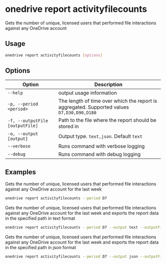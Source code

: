 # onedrive report activityfilecounts

Gets the number of unique, licensed users that performed file interactions against any OneDrive account

## Usage

```sh
onedrive report activityfilecounts [options]
```

## Options

Option|Description
------|-----------
`--help`|output usage information
`-p, --period <period>`|The length of time over which the report is aggregated. Supported values `D7,D30,D90,D180`
`-f, --outputFile [outputFile]`|Path to the file where the report should be stored in
`-o, --output [output]`|Output type. `text,json`. Default `text`
`--verbose`|Runs command with verbose logging
`--debug`|Runs command with debug logging

## Examples

Gets the number of unique, licensed users that performed file interactions against any OneDrive account for the last week

```sh
onedrive report activityfilecounts --period D7
```

Gets the number of unique, licensed users that performed file interactions against any OneDrive account for the last week and exports the report data in the specified path in text format

```sh
onedrive report activityfilecounts --period D7 --output text --outputFile 'C:/report.txt'
```

Gets the number of unique, licensed users that performed file interactions against any OneDrive account for the last week and exports the report data in the specified path in json format

```sh
onedrive report activityfilecounts --period D7 --output json --outputFile 'C:/report.json'
```
